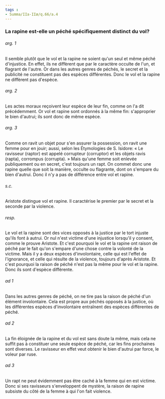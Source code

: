 ```yaml
---
tags : 
- Summa/IIa-IIæ/q.66/a.4
---
```


### La rapine est-elle un péché spécifiquement distinct du vol?

###### arg. 1
Il semble plutôt que le vol et la rapine ne soient qu'un seul et même péché d'injustice. En effet, ils ne diffèrent que par le caractère occulte de l'un, et flagrant de l'autre. Or dans les autres genres de péchés, le secret et la publicité ne constituent pas des espèces différentes. Donc le vol et la rapine ne diffèrent pas d'espèce. 

###### arg. 2
Les actes moraux reçoivent leur espèce de leur fin, comme on l'a dit précédemment. Or vol et rapine sont ordonnés à la même fin: s'approprier le bien d'autrui; ils sont donc de même espèce. 

###### arg. 3
Comme on ravit un objet pour s'en assurer la possession, on ravit une femme pour en jouir; aussi, selon les Étymologies de S. Isidore: « Le ravisseur (raptor) est appelé corrupteur (corruptor) et les objets ravis (rapta), corrompus (corrupta). » Mais qu'une femme soit enlevée publiquement ou en secret, c'est toujours un rapt. On commet donc une rapine quelle que soit la manière, occulte ou flagrante, dont on s'empare du bien d'autrui. Donc il n'y a pas de différence entre vol et rapine. 

###### s.c.
Aristote distingue vol et rapine. Il caractérise le premier par le secret et la seconde par la violence. 

###### resp.
Le vol et la rapine sont des vices opposés à la justice par le tort injuste qu'ils font à autrui. Or nul n'est victime d'une injustice lorsqu'il y consent, comme le prouve Aristote. Et c'est pourquoi le vol et la rapine ont raison de péché par le fait qu'on s'empare d'une chose contre la volonté de la victime. Mais il y a deux espèces d'involontaire, celle qui est l'effet de l'ignorance, et celle qui résulte de la violence, toujours d'après Aristote. Et c'est pourquoi la raison de péché n'est pas la même pour le vol et la rapine. Donc ils sont d'espèce différente. 

###### ad 1
Dans les autres genres de péché, on ne tire pas la raison de péché d'un élément involontaire. Cela est propre aux péchés opposés à la justice, où les différentes espèces d'involontaire entraînent des espèces différentes de péché. 

###### ad 2
La fin éloignée de la rapine et du vol est sans doute la même, mais cela ne suffit pas à constituer une seule espèce de péché, car les fins prochaines sont diverses. Le ravisseur en effet veut obtenir le bien d'autrui par force, le voleur par ruse. 

###### ad 3
Un rapt ne peut évidemment pas être caché à la femme qui en est victime. Donc si ses ravisseurs s'enveloppent de mystère, la raison de rapine subsiste du côté de la femme à qui l'on fait violence. 

